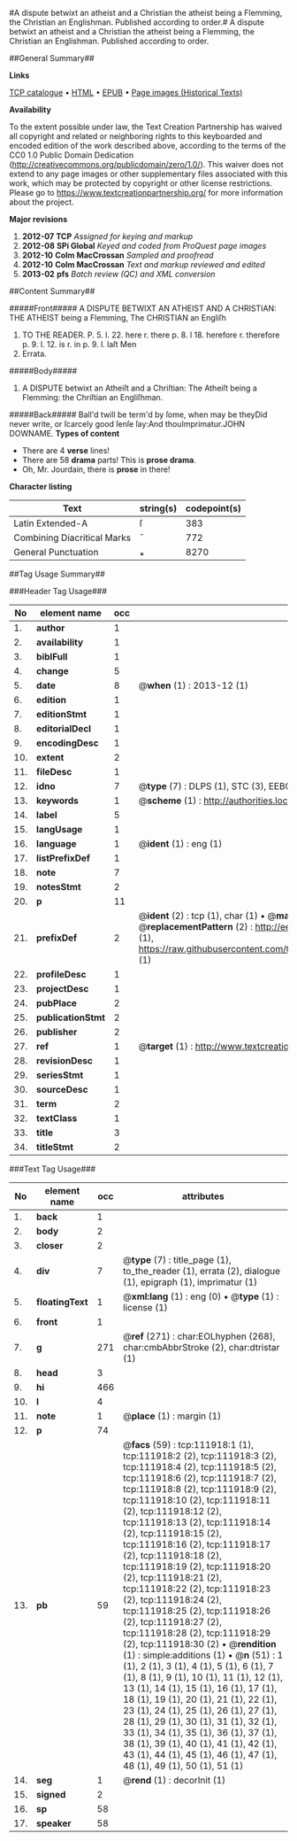 #A dispute betwixt an atheist and a Christian the atheist being a Flemming, the Christian an Englishman. Published according to order.#
A dispute betwixt an atheist and a Christian the atheist being a Flemming, the Christian an Englishman. Published according to order.

##General Summary##

**Links**

[TCP catalogue](http://www.ota.ox.ac.uk/tcp/)  • 
[HTML](http://tei.it.ox.ac.uk/tcp/Texts-HTML/free/A81/A81551.html)  • 
[EPUB](http://tei.it.ox.ac.uk/tcp/Texts-EPUB/free/A81/A81551.epub) • 
[Page images (Historical Texts)](https://historicaltexts.jisc.ac.uk/eebo-99859819e)

**Availability**

To the extent possible under law, the Text Creation Partnership has waived all copyright and related or neighboring rights to this keyboarded and encoded edition of the work described above, according to the terms of the CC0 1.0 Public Domain Dedication (http://creativecommons.org/publicdomain/zero/1.0/). This waiver does not extend to any page images or other supplementary files associated with this work, which may be protected by copyright or other license restrictions. Please go to https://www.textcreationpartnership.org/ for more information about the project.

**Major revisions**

1. __2012-07__ __TCP__ *Assigned for keying and markup*
1. __2012-08__ __SPi Global__ *Keyed and coded from ProQuest page images*
1. __2012-10__ __Colm MacCrossan__ *Sampled and proofread*
1. __2012-10__ __Colm MacCrossan__ *Text and markup reviewed and edited*
1. __2013-02__ __pfs__ *Batch review (QC) and XML conversion*

##Content Summary##

#####Front#####
A DISPUTE BETWIXT AN ATHEIST AND A CHRISTIAN: THE ATHEIST being a Flemming, The CHRISTIAN an Engliſh
1. TO THE READER.
P. 5. l. 22. here r. there p. 8. l 18. herefore r. therefore p. 9. l. 12. is r. in p. 9. l. laſt Men
1. Errata.

#####Body#####

1. A DISPUTE betwixt an Atheiſt and a Chriſtian: The Atheiſt being a Flemming: the Chriſtian an Engliſhman.

#####Back#####
Ball'd twill be term'd by ſome, when may be theyDid never write, or ſcarcely good ſenſe ſay:And thouImprimatur.JOHN DOWNAME.
**Types of content**

  * There are 4 **verse** lines!
  * There are 58 **drama** parts! This is **prose drama**.
  * Oh, Mr. Jourdain, there is **prose** in there!

**Character listing**


|Text|string(s)|codepoint(s)|
|---|---|---|
|Latin Extended-A|ſ|383|
|Combining             Diacritical Marks|̄|772|
|General Punctuation|⁎|8270|

##Tag Usage Summary##

###Header Tag Usage###

|No|element name|occ|attributes|
|---|---|---|---|
|1.|__author__|1||
|2.|__availability__|1||
|3.|__biblFull__|1||
|4.|__change__|5||
|5.|__date__|8| @__when__ (1) : 2013-12 (1)|
|6.|__edition__|1||
|7.|__editionStmt__|1||
|8.|__editorialDecl__|1||
|9.|__encodingDesc__|1||
|10.|__extent__|2||
|11.|__fileDesc__|1||
|12.|__idno__|7| @__type__ (7) : DLPS (1), STC (3), EEBO-CITATION (1), PROQUEST (1), VID (1)|
|13.|__keywords__|1| @__scheme__ (1) : http://authorities.loc.gov/ (1)|
|14.|__label__|5||
|15.|__langUsage__|1||
|16.|__language__|1| @__ident__ (1) : eng (1)|
|17.|__listPrefixDef__|1||
|18.|__note__|7||
|19.|__notesStmt__|2||
|20.|__p__|11||
|21.|__prefixDef__|2| @__ident__ (2) : tcp (1), char (1)  •  @__matchPattern__ (2) : ([0-9\-]+):([0-9IVX]+) (1), (.+) (1)  •  @__replacementPattern__ (2) : http://eebo.chadwyck.com/downloadtiff?vid=$1&page=$2 (1), https://raw.githubusercontent.com/textcreationpartnership/Texts/master/tcpchars.xml#$1 (1)|
|22.|__profileDesc__|1||
|23.|__projectDesc__|1||
|24.|__pubPlace__|2||
|25.|__publicationStmt__|2||
|26.|__publisher__|2||
|27.|__ref__|1| @__target__ (1) : http://www.textcreationpartnership.org/docs/. (1)|
|28.|__revisionDesc__|1||
|29.|__seriesStmt__|1||
|30.|__sourceDesc__|1||
|31.|__term__|2||
|32.|__textClass__|1||
|33.|__title__|3||
|34.|__titleStmt__|2||


###Text Tag Usage###

|No|element name|occ|attributes|
|---|---|---|---|
|1.|__back__|1||
|2.|__body__|2||
|3.|__closer__|2||
|4.|__div__|7| @__type__ (7) : title_page (1), to_the_reader (1), errata (2), dialogue (1), epigraph (1), imprimatur (1)|
|5.|__floatingText__|1| @__xml:lang__ (1) : eng (0)  •  @__type__ (1) : license (1)|
|6.|__front__|1||
|7.|__g__|271| @__ref__ (271) : char:EOLhyphen (268), char:cmbAbbrStroke (2), char:dtristar (1)|
|8.|__head__|3||
|9.|__hi__|466||
|10.|__l__|4||
|11.|__note__|1| @__place__ (1) : margin (1)|
|12.|__p__|74||
|13.|__pb__|59| @__facs__ (59) : tcp:111918:1 (1), tcp:111918:2 (2), tcp:111918:3 (2), tcp:111918:4 (2), tcp:111918:5 (2), tcp:111918:6 (2), tcp:111918:7 (2), tcp:111918:8 (2), tcp:111918:9 (2), tcp:111918:10 (2), tcp:111918:11 (2), tcp:111918:12 (2), tcp:111918:13 (2), tcp:111918:14 (2), tcp:111918:15 (2), tcp:111918:16 (2), tcp:111918:17 (2), tcp:111918:18 (2), tcp:111918:19 (2), tcp:111918:20 (2), tcp:111918:21 (2), tcp:111918:22 (2), tcp:111918:23 (2), tcp:111918:24 (2), tcp:111918:25 (2), tcp:111918:26 (2), tcp:111918:27 (2), tcp:111918:28 (2), tcp:111918:29 (2), tcp:111918:30 (2)  •  @__rendition__ (1) : simple:additions (1)  •  @__n__ (51) : 1 (1), 2 (1), 3 (1), 4 (1), 5 (1), 6 (1), 7 (1), 8 (1), 9 (1), 10 (1), 11 (1), 12 (1), 13 (1), 14 (1), 15 (1), 16 (1), 17 (1), 18 (1), 19 (1), 20 (1), 21 (1), 22 (1), 23 (1), 24 (1), 25 (1), 26 (1), 27 (1), 28 (1), 29 (1), 30 (1), 31 (1), 32 (1), 33 (1), 34 (1), 35 (1), 36 (1), 37 (1), 38 (1), 39 (1), 40 (1), 41 (1), 42 (1), 43 (1), 44 (1), 45 (1), 46 (1), 47 (1), 48 (1), 49 (1), 50 (1), 51 (1)|
|14.|__seg__|1| @__rend__ (1) : decorInit (1)|
|15.|__signed__|2||
|16.|__sp__|58||
|17.|__speaker__|58||
